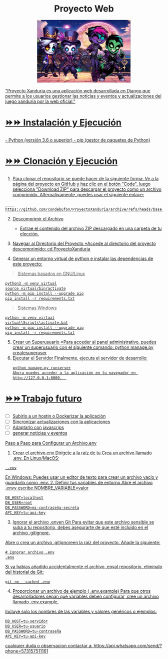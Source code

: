 <h1 align="center">Proyecto Web</h1>
<p align="center"> 
  <a href="" rel="noopener">
 <img width=300px height=200px src=Principalapp/static/img/1.png
</p>

"Proyecto Xanduria es una aplicación web desarrollada en Django que permite a los usuarios gestionar las noticias y eventos y actualizaciones del juego xanduria por la web oficial."

<h1>⏩⏩ Instalación y Ejecución </h1>
- Python (versión 3.6 o superior)
- pip (gestor de paquetes de Python)

<h1>⏩⏩ Clonación y Ejecución <div id="clonar-y-ejecytar"></div> </h1>

1. Para clonar el repositorio se puede hacer de la siguiente forma:
	Ve a la página del proyecto en GitHub y haz clic en el botón "Code", luego selecciona "Download ZIP" para descargar el proyecto como un archivo comprimido. Alternativamente, puedes usar el siguiente enlace:
	
```batch
	https://github.com/condebufon/ProyectoXanduria/archive/refs/heads/base.zip
```

2. Descomprimir el Archivo 
	* Extrae el contenido del archivo ZIP descargado en una carpeta de tu elección.
	
3. Navegar al Directorio del Proyecto
	*Accede al directorio del proyecto descomprimido:
	cd ProyectoXanduria

4. Generar un entorno virtual de python e instalar las dependencias de este proyecto:

> Sistemas basados en GNU/Linux
```batch
python3 -m venv virtual
source virtual/bin/activate
python -m pip install --upgrade pip
pip install -r requirements.txt
```
> Sistemas Windows
```batch
python -m venv virtual
virtual\Scripts\activate.bat
python -m pip install --upgrade pip
pip install -r requirements.txt
```
5. Crear un Superusuario 
	*Para acceder al panel administrativo, puedes crear un superusuario con el siguiente comando:
	python manage.py createsuperuser
6. Ejecutar el Servidor
	Finalmente, ejecuta el servidor de desarrollo:
	```batch
	python manage.py runserver
	Ahora puedes acceder a la aplicación en tu navegador en http://127.0.0.1:8000.	
	```
<h1>⏩⏩Trabajo futuro <div id="trabajo-futuro"></div></h1>

* [ ] Subirlo a un hostin o Dockerizar la aplicación
* [ ] Sincronizar actualizaciones con la aplicaciones
* [ ] Adaptarlo con javascrips 
* [ ] generar noticias y eventos

Paso a Paso para Configurar un Archivo.env
1. Crear el archivo.env
Dirígete a la raíz de tu
Crea un archivo llamado .env.
En Linux/MacOS:
```
 .env
```
En Windows: Puedes usar un editor de texto para crear un archivo vacío y guardarlo como .env.
2. Definir tus variables de entorno
Abre el archivo .envy escribe
NOMBRE_VARIABLE=valor
```
DB_HOST=localhost
DB_USER=root
DB_PASSWORD=mi-contraseña-secreta
API_KEY=tu-api-key
```
3. Ignorar el archivo .enven Git
Para evitar que este archivo sensible se suba a tu repositorio, debes asegurarte de que esté incluido en el archivo .gitignore.

Abre o crea un archivo .gitignoreen la raíz del proyecto.
Añade la siguiente:

```
# Ignorar archivo .env
.env
```
Si ya habías añadido accidentalmente el archivo .enval repositorio, eliminalo del historial de Git:
```
git rm --cached .env
```

4. Proporcionar un archivo de ejemplo ( .env.example)
Para que otros desarrolladores sepan qué variables deben configurar, cree un archivo llamado .env.example.

Incluye solo los nombres de las variables y valores genéricos o ejemplos:
```
DB_HOST=tu-servidor
DB_USER=tu-usuario
DB_PASSWORD=tu-contraseña
API_KEY=tu-api-key
```

cualquier duda o observacion contactar a: https://api.whatsapp.com/send/?phone=573157511161


 
